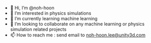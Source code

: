 - 👋 Hi, I’m @noh-hoon
- 👀 I’m interested in physics simulations
- 🌱 I’m currently learning machine learning
- 💞️ I’m looking to collaborate on any machine learning or physics simulation related projects 
- 📫 How to reach me : send email to noh-hoon.lee@unity3d.com

<!---
noh-hoon/noh-hoon is a ✨ special ✨ repository because its `README.md` (this file) appears on your GitHub profile.
You can click the Preview link to take a look at your changes.
--->
